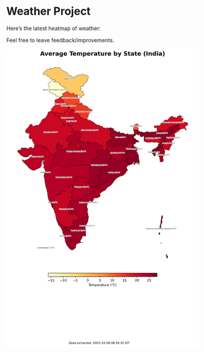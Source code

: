 # Weather Project

Here’s the latest heatmap of weather:

Feel free to leave feedback/improvements.

![India Heatmap](docs/assets/india_heatmap.png?v=002D25)
